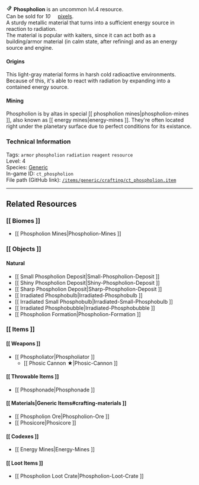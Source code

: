 ![ ](https://raw.githubusercontent.com/Ceterai/Enternia/main/items/generic/crafting/ct_phospholion.png) **Phospholion** is an uncommon lvl.4 resource.  
Can be sold for *10* <img src="https://starbounder.org/mediawiki/images/2/21/Pixel.png" width="12" height="16"/> [pixels](https://starbounder.org/Pixel).  
A sturdy metallic material that turns into a sufficient energy source in reaction to radiation.  
The material is popular with kaiters, since it can act both as a building/armor material (in calm state, after refining) and as an energy source and engine.

#### Origins

This light-gray material forms in harsh cold radioactive environments. Because of this, it's able to react with radiation by expanding into a contained energy source.

#### Mining

Phospholion is by altas in special [[ phospholion mines|phospholion-mines ]], also known as [[ energy mines|energy-mines ]]. They're often located right under the planetary surface due to perfect conditions for its existance.

### Technical Information

Tags: `armor` `phospholion` `radiation` `reagent` `resource`  
Level: 4  
Species: [Generic](https://starbounder.org/Perfectly_Generic_Item)  
In-game ID: `ct_phospholion`  
File path (GitHub link): [`/items/generic/crafting/ct_phospholion.item`](https://github.com/Ceterai/Enternia/blob/main/items/generic/crafting/ct_phospholion.item)

---

## Related Resources


### [[ Biomes ]]

- [[ Phospholion Mines|Phospholion-Mines ]]

### [[ Objects ]]

#### Natural

- [[ Small Phospholion Deposit|Small-Phospholion-Deposit ]]
- [[ Shiny Phospholion Deposit|Shiny-Phospholion-Deposit ]]
- [[ Sharp Phospholion Deposit|Sharp-Phospholion-Deposit ]]
- [[ Irradiated Phosphobulb|Irradiated-Phosphobulb ]]
- [[ Irradiated Small Phosphobulb|Irradiated-Small-Phosphobulb ]]
- [[ Irradiated Phosphobubble|Irradiated-Phosphobubble ]]
- [[ Phospholion Formation|Phospholion-Formation ]]

### [[ Items ]]

#### [[ Weapons ]]

- [[ Phospholiator|Phospholiator ]]
  - [[ Phosic Cannon ★|Phosic-Cannon ]]

#### [[ Throwable Items ]]

- [[ Phosphonade|Phosphonade ]]

#### [[ Materials|Generic Items#crafting-materials ]]

- [[ Phospholion Ore|Phospholion-Ore ]]
- [[ Phosicore|Phosicore ]]

#### [[ Codexes ]]

- [[ Energy Mines|Energy-Mines ]]

#### [[ Loot Items ]]

- [[ Phospholion Loot Crate|Phospholion-Loot-Crate ]]

